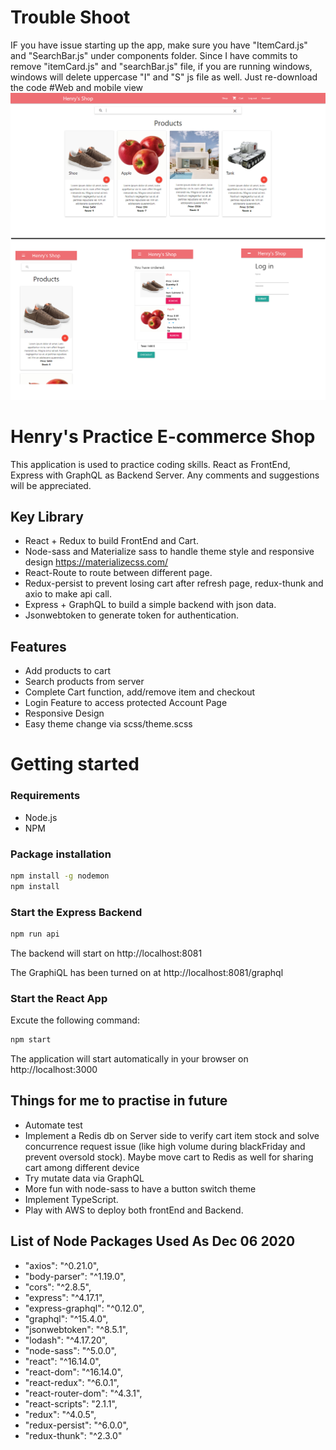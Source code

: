 # Trouble Shoot
IF you have issue starting up the app, make sure you have "ItemCard.js" and "SearchBar.js" under components folder. Since I have commits to remove "itemCard.js" and "searchBar.js" file, if you are running windows, windows will delete uppercase "I" and "S" js file as well. Just re-download the code
#Web and mobile view
![Screenshot](doc/image/docImage.png)
# Henry's Practice E-commerce Shop
This application is used to practice coding skills. 
React as FrontEnd, Express with GraphQL as Backend Server.
Any comments and suggestions will be appreciated.

## Key Library
* React + Redux to build FrontEnd and Cart.
* Node-sass and Materialize sass to handle theme style and responsive design https://materializecss.com/
* React-Route to route between different page.
* Redux-persist to prevent losing cart after refresh page, redux-thunk and axio to make api call. 
* Express + GraphQL to build a simple backend with json data.
* Jsonwebtoken to generate token for authentication.

## Features
* Add products to cart
* Search products from server
* Complete Cart function, add/remove item and checkout
* Login Feature to access protected Account Page
* Responsive Design
* Easy theme change via scss/theme.scss

# Getting started
### Requirements

* Node.js
* NPM

### Package installation
```bash
npm install -g nodemon
npm install
```

### Start the Express Backend
```bash
npm run api
```
The backend will start on http://localhost:8081

The GraphiQL has been turned on at http://localhost:8081/graphql

### Start the React App
 Excute the following command: 
```bash
npm start
```
The application will start automatically in your browser on http://localhost:3000

## Things for me to practise in future
* Automate test
* Implement a Redis db on Server side to verify cart item stock and solve concurrence request issue (like high volume during blackFriday and prevent oversold stock). Maybe move cart to Redis as well for sharing cart among different device
* Try mutate data via GraphQL
* More fun with node-sass to have a button switch theme
* Implement TypeScript.
* Play with AWS to deploy both frontEnd and Backend.


## List of Node Packages Used As Dec 06 2020
* "axios": "^0.21.0",
* "body-parser": "^1.19.0",
* "cors": "^2.8.5",
* "express": "^4.17.1",
* "express-graphql": "^0.12.0",
* "graphql": "^15.4.0",
* "jsonwebtoken": "^8.5.1",
* "lodash": "^4.17.20",
* "node-sass": "^5.0.0",
* "react": "^16.14.0",
* "react-dom": "^16.14.0",
* "react-redux": "^6.0.1",
* "react-router-dom": "^4.3.1",
* "react-scripts": "2.1.1",
* "redux": "^4.0.5",
* "redux-persist": "^6.0.0",
* "redux-thunk": "^2.3.0"
